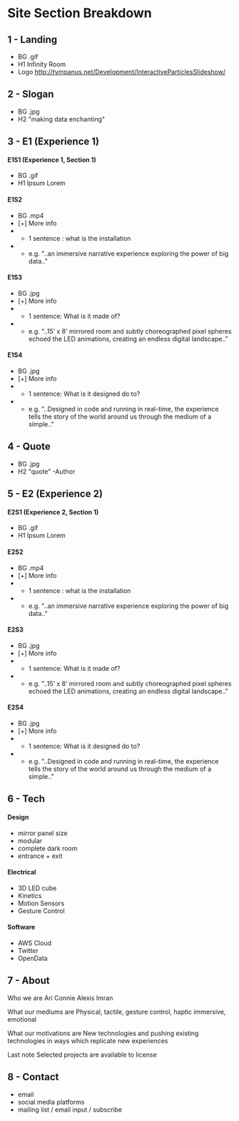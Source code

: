 # Site Section Breakdown

## 1 - Landing
- BG .gif
- H1 Infinity Room
- Logo http://tympanus.net/Development/InteractiveParticlesSlideshow/

## 2 - Slogan
- BG .jpg
- H2 "making data enchanting"

## 3 - E1 (Experience 1)

#### E1S1 (Experience 1, Section 1)
- BG .gif
- H1 Ipsum Lorem

#### E1S2
- BG .mp4
- [+] More info
- - 1 sentence : what is the installation
- - e.g. "..an immersive  narrative experience exploring the power of big data.."

#### E1S3
- BG .jpg
- [+] More info
- - 1 sentence: What is it made of?
- - e.g. "..15’ x 8’ mirrored room and subtly choreographed pixel spheres echoed the LED animations, creating an endless digital landscape.."

#### E1S4
- BG .jpg
- [+] More info
- - 1 sentence: What is it designed do to?
- - e.g. "..Designed in code and running in real-time, the experience tells the story of the world around us through the medium of a simple.."

## 4 - Quote
- BG .jpg
- H2 "quote" -Author 

## 5 - E2 (Experience 2)

#### E2S1 (Experience 2, Section 1)
- BG .gif
- H1 Ipsum Lorem

#### E2S2
- BG .mp4
- [+] More info
- - 1 sentence : what is the installation
- - e.g. "..an immersive  narrative experience exploring the power of big data.."

#### E2S3
- BG .jpg
- [+] More info
- - 1 sentence: What is it made of?
- - e.g. "..15’ x 8’ mirrored room and subtly choreographed pixel spheres echoed the LED animations, creating an endless digital landscape.."

#### E2S4
- BG .jpg
- [+] More info
- - 1 sentence: What is it designed do to?
- - e.g. "..Designed in code and running in real-time, the experience tells the story of the world around us through the medium of a simple.."


## 6 - Tech

#### Design
- mirror panel size
- modular
- complete dark room
- entrance + exit

#### Electrical 
- 3D LED cube
- Kinetics
- Motion Sensors
- Gesture Control

#### Software
- AWS Cloud
- Twitter
- OpenData

## 7 - About

Who we are
Ari
Connie
Alexis
Imran

What our mediums are
Physical, tactile, gesture control, haptic immersive, emotional

What our motivations are
New technologies and pushing existing technologies in ways which replicate new experiences

Last note
Selected projects are available to license


## 8 - Contact
- email 
- social media platforms
- mailing list / email input / subscribe
